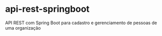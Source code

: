 # api-rest-springboot
API REST com Spring Boot para cadastro e gerenciamento de pessoas de uma organização
